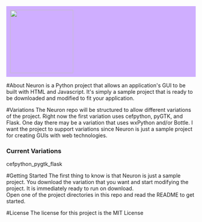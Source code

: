 <div style="background-color: #cfaeff; display: inline-block; width: 100%;"><img width="168px" style="dispaly: inline-block; vertical-align: middle; padding: 10px 0px 10px 10px;" src="http://i.imgur.com/BOoOK30.png"/></div>

#About
Neuron is a Python project that allows an application's GUI to be built with HTML and Javascript.
It's simply a sample project that is ready to be downloaded and modified to fit your application.

#Variations
The Neuron repo will be structured to allow different variations of the project. Right now the first variation uses cefpython, pyGTK, and Flask. One day there may be a variation that uses wxPython and/or Bottle. I want the project to support variations since Neuron is just a sample project for creating GUIs with web technologies.
### Current Variations
cefpython_pygtk_flask

#Getting Started
The first thing to know is that Neuron is just a sample project. You download the variation that you want and start modifying the project. It is immediately ready to run on download.  
Open one of the project directories in this repo and read the README to get started.

#License
The license for this project is the MIT License